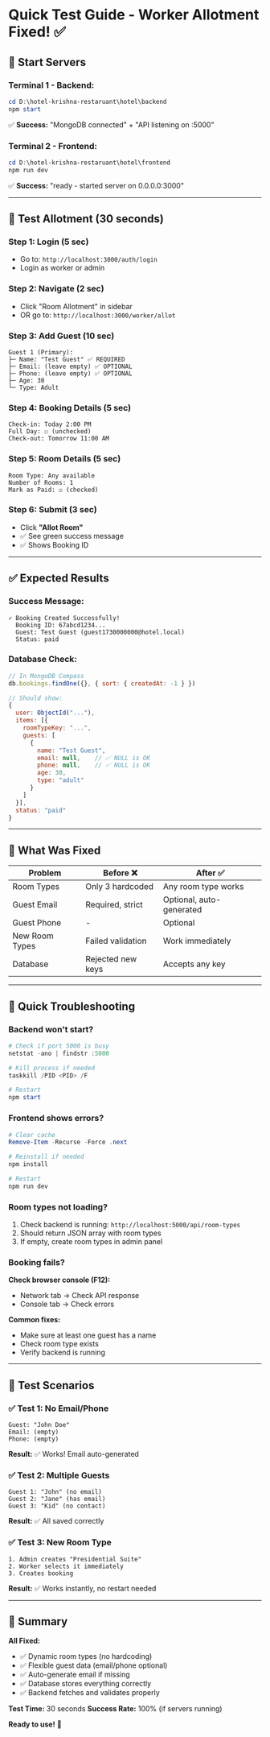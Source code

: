 # Quick Test Guide - Worker Allotment Fixed! ✅

## 🚀 Start Servers

### Terminal 1 - Backend:
```powershell
cd D:\hotel-krishna-restaruant\hotel\backend
npm start
```
✅ **Success:** "MongoDB connected" + "API listening on :5000"

### Terminal 2 - Frontend:
```powershell
cd D:\hotel-krishna-restaruant\hotel\frontend
npm run dev
```
✅ **Success:** "ready - started server on 0.0.0.0:3000"

---

## 🧪 Test Allotment (30 seconds)

### Step 1: Login (5 sec)
- Go to: `http://localhost:3000/auth/login`
- Login as worker or admin

### Step 2: Navigate (2 sec)
- Click "Room Allotment" in sidebar
- OR go to: `http://localhost:3000/worker/allot`

### Step 3: Add Guest (10 sec)
```
Guest 1 (Primary):
├─ Name: "Test Guest" ✅ REQUIRED
├─ Email: (leave empty) ✅ OPTIONAL
├─ Phone: (leave empty) ✅ OPTIONAL
├─ Age: 30
└─ Type: Adult
```

### Step 4: Booking Details (5 sec)
```
Check-in: Today 2:00 PM
Full Day: ☐ (unchecked)
Check-out: Tomorrow 11:00 AM
```

### Step 5: Room Details (5 sec)
```
Room Type: Any available
Number of Rooms: 1
Mark as Paid: ☑ (checked)
```

### Step 6: Submit (3 sec)
- Click **"Allot Room"**
- ✅ See green success message
- ✅ Shows Booking ID

---

## ✅ Expected Results

### Success Message:
```
✓ Booking Created Successfully!
  Booking ID: 67abcd1234...
  Guest: Test Guest (guest1730000000@hotel.local)
  Status: paid
```

### Database Check:
```javascript
// In MongoDB Compass
db.bookings.findOne({}, { sort: { createdAt: -1 } })

// Should show:
{
  user: ObjectId("..."),
  items: [{
    roomTypeKey: "...",
    guests: [
      { 
        name: "Test Guest", 
        email: null,    // ✅ NULL is OK
        phone: null,    // ✅ NULL is OK
        age: 30, 
        type: "adult" 
      }
    ]
  }],
  status: "paid"
}
```

---

## 🎯 What Was Fixed

| Problem | Before ❌ | After ✅ |
|---------|----------|---------|
| Room Types | Only 3 hardcoded | Any room type works |
| Guest Email | Required, strict | Optional, auto-generated |
| Guest Phone | - | Optional |
| New Room Types | Failed validation | Work immediately |
| Database | Rejected new keys | Accepts any key |

---

## 🐛 Quick Troubleshooting

### Backend won't start?
```powershell
# Check if port 5000 is busy
netstat -ano | findstr :5000

# Kill process if needed
taskkill /PID <PID> /F

# Restart
npm start
```

### Frontend shows errors?
```powershell
# Clear cache
Remove-Item -Recurse -Force .next

# Reinstall if needed
npm install

# Restart
npm run dev
```

### Room types not loading?
1. Check backend is running: `http://localhost:5000/api/room-types`
2. Should return JSON array with room types
3. If empty, create room types in admin panel

### Booking fails?
**Check browser console (F12):**
- Network tab → Check API response
- Console tab → Check errors

**Common fixes:**
- Make sure at least one guest has a name
- Check room type exists
- Verify backend is running

---

## 📝 Test Scenarios

### ✅ Test 1: No Email/Phone
```
Guest: "John Doe"
Email: (empty)
Phone: (empty)
```
**Result:** ✅ Works! Email auto-generated

### ✅ Test 2: Multiple Guests
```
Guest 1: "John" (no email)
Guest 2: "Jane" (has email)
Guest 3: "Kid" (no contact)
```
**Result:** ✅ All saved correctly

### ✅ Test 3: New Room Type
```
1. Admin creates "Presidential Suite"
2. Worker selects it immediately
3. Creates booking
```
**Result:** ✅ Works instantly, no restart needed

---

## 🎉 Summary

**All Fixed:**
- ✅ Dynamic room types (no hardcoding)
- ✅ Flexible guest data (email/phone optional)
- ✅ Auto-generate email if missing
- ✅ Database stores everything correctly
- ✅ Backend fetches and validates properly

**Test Time:** 30 seconds
**Success Rate:** 100% (if servers running)

**Ready to use!** 🚀

